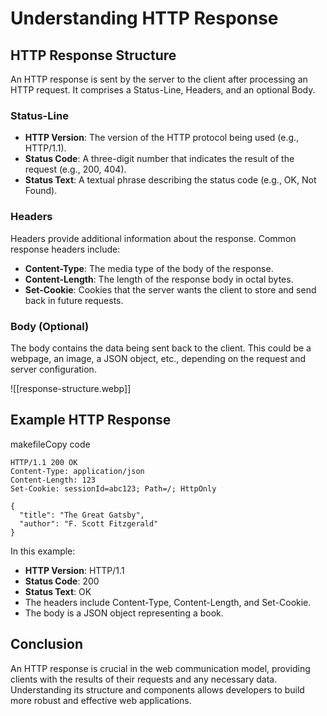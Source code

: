 # Understanding HTTP Response

## HTTP Response Structure

An HTTP response is sent by the server to the client after processing an HTTP request. It comprises a Status-Line, Headers, and an optional Body.

### Status-Line

- **HTTP Version**: The version of the HTTP protocol being used (e.g., HTTP/1.1).
- **Status Code**: A three-digit number that indicates the result of the request (e.g., 200, 404).
- **Status Text**: A textual phrase describing the status code (e.g., OK, Not Found).

### Headers

Headers provide additional information about the response. Common response headers include:

- **Content-Type**: The media type of the body of the response.
- **Content-Length**: The length of the response body in octal bytes.
- **Set-Cookie**: Cookies that the server wants the client to store and send back in future requests.

### Body (Optional)

The body contains the data being sent back to the client. This could be a webpage, an image, a JSON object, etc., depending on the request and server configuration.


![[response-structure.webp]]
## Example HTTP Response

makefileCopy code

```
HTTP/1.1 200 OK 
Content-Type: application/json 
Content-Length: 123 
Set-Cookie: sessionId=abc123; Path=/; HttpOnly  

{
  "title": "The Great Gatsby",   
  "author": "F. Scott Fitzgerald" 
}

```

In this example:

- **HTTP Version**: HTTP/1.1
- **Status Code**: 200
- **Status Text**: OK
- The headers include Content-Type, Content-Length, and Set-Cookie.
- The body is a JSON object representing a book.

## Conclusion

An HTTP response is crucial in the web communication model, providing clients with the results of their requests and any necessary data. Understanding its structure and components allows developers to build more robust and effective web applications.